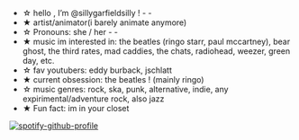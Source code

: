 - ☆ hello , I’m @sillygarfieldsilly ! - -
- ★ artist/animator(i barely animate anymore)
- ☆ Pronouns: she / her - -
- ★ music im interested in: the beatles (ringo starr, paul mccartney), bear ghost, the third rates, mad caddies, the chats, radiohead, weezer, green day, etc.
- ☆ fav youtubers: eddy burback, jschlatt
- ★ current obsession: the beatles ! (mainly ringo)
- ☆ music genres: rock, ska, punk, alternative, indie, any expirimental/adventure rock, also jazz
- ★ Fun fact: im in your closet

<!---
sillygarfieldsilly/sillygarfieldsilly is a ✨ special ✨ repository because its `README.md` (this file) appears on your GitHub profile.
You can click the Preview link to take a look at your changes.
--->
[![spotify-github-profile](https://spotify-github-profile.vercel.app/api/view?uid=nc2xu7jzn4t26bh1k2ljmaeky&cover_image=true&theme=default&show_offline=false&background_color=121212&interchange=false)](https://spotify-github-profile.vercel.app/api/view?uid=nc2xu7jzn4t26bh1k2ljmaeky&redirect=true)

